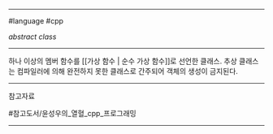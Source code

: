 
---

#language #cpp

*abstract class*

---

하나 이상의 멤버 함수를 [[가상 함수 | 순수 가상 함수]]로 선언한 클래스.
추상 클래스는 컴파일러에 의해 완전하지 못한 클래스로 간주되어 객체의 생성이 금지된다.

---

참고자료

#참고도서/윤성우의_열혈_cpp_프로그래밍

---

